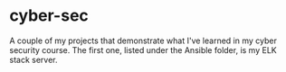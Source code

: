 # cyber-sec
A couple of my projects that demonstrate what I've learned in my cyber security course. The first one, listed under the Ansible folder, is my ELK stack server.
